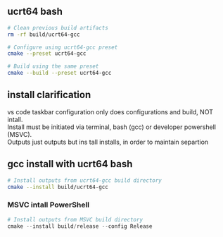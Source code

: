 ## ucrt64 bash
```bash
# Clean previous build artifacts
rm -rf build/ucrt64-gcc

# Configure using ucrt64-gcc preset
cmake --preset ucrt64-gcc

# Build using the same preset
cmake --build --preset ucrt64-gcc

```
## install clarification
vs code taskbar configuration only does configurations and build, NOT intall.  
Install must be initiated via terminal, bash (gcc) or developer powershell (MSVC).  
Outputs just outputs but ins tall installs, in order to maintain separtion  

## gcc install with ucrt64 bash
```bash
# Install outputs from ucrt64-gcc build directory
cmake --install build/ucrt64-gcc
```
### MSVC intall PowerShell  
```powershell
# Install outputs from MSVC build directory
cmake --install build/release --config Release
```

